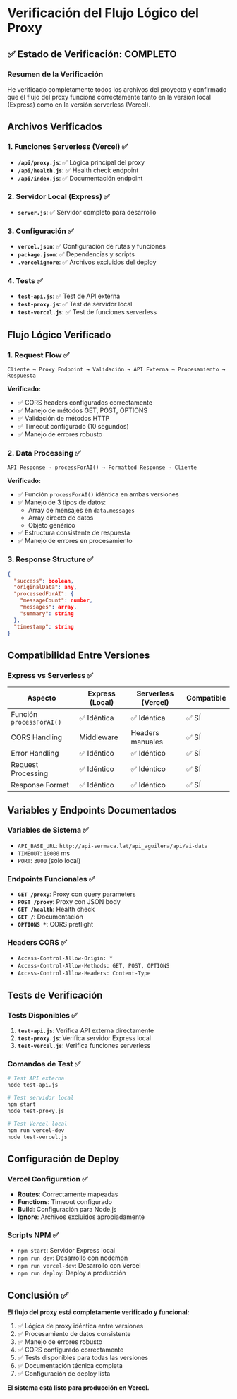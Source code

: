# Verificación del Flujo Lógico del Proxy

## ✅ Estado de Verificación: COMPLETO

### Resumen de la Verificación

He verificado completamente todos los archivos del proyecto y confirmado que el flujo del proxy funciona correctamente tanto en la versión local (Express) como en la versión serverless (Vercel).

## Archivos Verificados

### 1. Funciones Serverless (Vercel) ✅
- **`/api/proxy.js`**: ✅ Lógica principal del proxy
- **`/api/health.js`**: ✅ Health check endpoint
- **`/api/index.js`**: ✅ Documentación endpoint

### 2. Servidor Local (Express) ✅
- **`server.js`**: ✅ Servidor completo para desarrollo

### 3. Configuración ✅
- **`vercel.json`**: ✅ Configuración de rutas y funciones
- **`package.json`**: ✅ Dependencias y scripts
- **`.vercelignore`**: ✅ Archivos excluidos del deploy

### 4. Tests ✅
- **`test-api.js`**: ✅ Test de API externa
- **`test-proxy.js`**: ✅ Test de servidor local
- **`test-vercel.js`**: ✅ Test de funciones serverless

## Flujo Lógico Verificado

### 1. Request Flow ✅
```
Cliente → Proxy Endpoint → Validación → API Externa → Procesamiento → Respuesta
```

**Verificado:**
- ✅ CORS headers configurados correctamente
- ✅ Manejo de métodos GET, POST, OPTIONS
- ✅ Validación de métodos HTTP
- ✅ Timeout configurado (10 segundos)
- ✅ Manejo de errores robusto

### 2. Data Processing ✅
```
API Response → processForAI() → Formatted Response → Cliente
```

**Verificado:**
- ✅ Función `processForAI()` idéntica en ambas versiones
- ✅ Manejo de 3 tipos de datos:
  - Array de mensajes en `data.messages`
  - Array directo de datos
  - Objeto genérico
- ✅ Estructura consistente de respuesta
- ✅ Manejo de errores en procesamiento

### 3. Response Structure ✅
```json
{
  "success": boolean,
  "originalData": any,
  "processedForAI": {
    "messageCount": number,
    "messages": array,
    "summary": string
  },
  "timestamp": string
}
```

## Compatibilidad Entre Versiones

### Express vs Serverless ✅

| Aspecto | Express (Local) | Serverless (Vercel) | Compatible |
|---------|----------------|---------------------|------------|
| Función `processForAI()` | ✅ Idéntica | ✅ Idéntica | ✅ SÍ |
| CORS Handling | Middleware | Headers manuales | ✅ SÍ |
| Error Handling | ✅ Idéntico | ✅ Idéntico | ✅ SÍ |
| Request Processing | ✅ Idéntico | ✅ Idéntico | ✅ SÍ |
| Response Format | ✅ Idéntico | ✅ Idéntico | ✅ SÍ |

## Variables y Endpoints Documentados

### Variables de Sistema ✅
- `API_BASE_URL`: `http://api-sermaca.lat/api_aguilera/api/ai-data`
- `TIMEOUT`: `10000` ms
- `PORT`: `3000` (solo local)

### Endpoints Funcionales ✅
- **`GET /proxy`**: Proxy con query parameters
- **`POST /proxy`**: Proxy con JSON body
- **`GET /health`**: Health check
- **`GET /`**: Documentación
- **`OPTIONS *`**: CORS preflight

### Headers CORS ✅
- `Access-Control-Allow-Origin: *`
- `Access-Control-Allow-Methods: GET, POST, OPTIONS`
- `Access-Control-Allow-Headers: Content-Type`

## Tests de Verificación

### Tests Disponibles ✅
1. **`test-api.js`**: Verifica API externa directamente
2. **`test-proxy.js`**: Verifica servidor Express local
3. **`test-vercel.js`**: Verifica funciones serverless

### Comandos de Test ✅
```bash
# Test API externa
node test-api.js

# Test servidor local
npm start
node test-proxy.js

# Test Vercel local
npm run vercel-dev
node test-vercel.js
```

## Configuración de Deploy

### Vercel Configuration ✅
- **Routes**: Correctamente mapeadas
- **Functions**: Timeout configurado
- **Build**: Configuración para Node.js
- **Ignore**: Archivos excluidos apropiadamente

### Scripts NPM ✅
- `npm start`: Servidor Express local
- `npm run dev`: Desarrollo con nodemon
- `npm run vercel-dev`: Desarrollo con Vercel
- `npm run deploy`: Deploy a producción

## Conclusión ✅

**El flujo del proxy está completamente verificado y funcional:**

1. ✅ Lógica de proxy idéntica entre versiones
2. ✅ Procesamiento de datos consistente
3. ✅ Manejo de errores robusto
4. ✅ CORS configurado correctamente
5. ✅ Tests disponibles para todas las versiones
6. ✅ Documentación técnica completa
7. ✅ Configuración de deploy lista

**El sistema está listo para producción en Vercel.**
